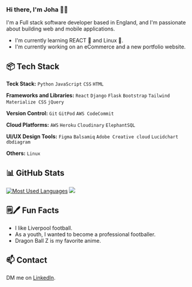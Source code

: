 ### Hi there, I'm Joha 👋🏾

I'm a Full stack software developer based in England, and I'm passionate about building web and mobile applications. 

- I'm currently learning REACT 🩵 and Linux 🐧.
- I'm currently working on an eCommerce and a new portfolio website.

 
## 📦 Tech Stack

**Teck Stack:** `Python` `JavaScript` `CSS` `HTML`

**Frameworks and Libraries:** `React` `Django` `Flask` `Bootstrap` `Tailwind` `Materialize CSS` `jQuery`
 
**Version Control:** `Git` `GitPod` `AWS CodeCommit` 

**Cloud Platforms:** `AWS` `Heroku` `Cloudinary` `ElephantSQL`

**UI/UX Design Tools:** `Figma` `Balsamiq` `Adobe Creative cloud` `Lucidchart` `dbdiagram`

**Others:** `Linux`

## 📊 GitHub Stats

[![Most Used Languages](https://github-readme-stats.vercel.app/api/top-langs/?username=Joha-will&layout=donut&bg_color=EEEEFF)](https://github.com/anuraghazra/github-readme-stats) ![](https://github-readme-stats.vercel.app/api?username=Joha-will&show=commits,issues,contribs,prs_merged,prs_merged_percentage&hide=stars&rank_icon=github&bg_color=EEEEFF) 

## 🗒🖊 Fun Facts

- I like Liverpool football.
- As a youth, I wanted to become a professional footballer.
- Dragon Ball Z is my favorite anime.

## 📫 Contact

DM me on [LinkedIn](https://www.linkedin.com/in/joha-wilson-5075a8249?utm_source=share&utm_campaign=share_via&utm_content=profile&utm_medium=ios_app).
